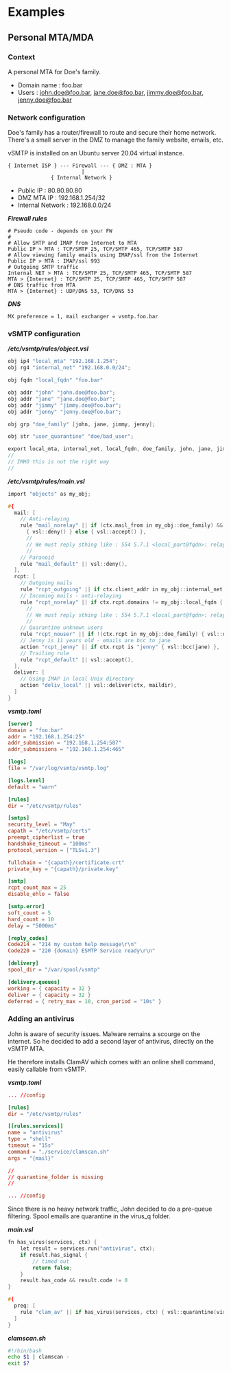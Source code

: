 # Examples

## Personal MTA/MDA

### Context

A personal MTA for Doe's family.

- Domain name : foo.bar
- Users : john.doe@foo.bar, jane.doe@foo.bar, jimmy.doe@foo.bar, jenny.doe@foo.bar

### Network configuration

Doe's family has a router/firewall to route and secure their home network.
There's a small server in the DMZ to manage the family website, emails, etc.

vSMTP is installed on an Ubuntu server 20.04 virtual instance.

```console
{ Internet ISP } --- Firewall --- { DMZ : MTA }
                        |
              { Internal Network }
```

- Public IP : 80.80.80.80
- DMZ MTA IP : 192.168.1.254/32
- Internal Network : 192.168.0.0/24

___Firewall rules___

```shell
# Pseudo code - depends on your FW
#
# Allow SMTP and IMAP from Internet to MTA
Public IP > MTA : TCP/SMTP 25, TCP/SMTP 465, TCP/SMTP 587
# Allow viewing family emails using IMAP/ssl from the Internet 
Public IP > MTA : IMAP/ssl 993 
# Outgoing SMTP traffic
Internal NET > MTA : TCP/SMTP 25, TCP/SMTP 465, TCP/SMTP 587
MTA > {Internet} : TCP/SMTP 25, TCP/SMTP 465, TCP/SMTP 587
# DNS traffic from MTA
MTA > {Internet} : UDP/DNS 53, TCP/DNS 53
```

___DNS___

```shell
MX preference = 1, mail exchanger = vsmtp.foo.bar
```

### vSMTP configuration

___/etc/vsmtp/rules/object.vsl___

```c
obj ip4 "local_mta" "192.168.1.254";
obj rg4 "internal_net" "192.168.0.0/24";

obj fqdn "local_fqdn" "foo.bar"

obj addr "john" "john.doe@foo.bar";
obj addr "jane" "jane.doe@foo.bar";
obj addr "jimmy" "jimmy.doe@foo.bar";
obj addr "jenny" "jenny.doe@foo.bar";

obj grp "doe_family" [john, jane, jimmy, jenny];

obj str "user_quarantine" "doe/bad_user";

export local_mta, internal_net, local_fqdn, doe_family, john, jane, jimmy, jenny, user_quarantine;
//
// IMHO this is not the right way 
//
```

___/etc/vsmtp/rules/main.vsl___

```c
import "objects" as my_obj;

#{
  mail: [
    // Anti-relaying 
    rule "mail_norelay" || if (ctx.mail_from in my_obj::doe_family) && !(ctx.client_addr in my_obj::internal_net) 
      { vsl::deny() } else { vsl::accept() },
      //
      // We must reply sthing like : 554 5.7.1 <local_part@fqdn>: relay access denied
      //
    // Paranoid
    rule "mail_default" || vsl::deny(), 
  ],
  rcpt: [
    // Outgoing mails
    rule "rcpt_outgoing" || if ctx.client_addr in my_obj::internal_net { vsl::accept() } else { vsl::next() },
    // Incoming mails - anti-relaying 
    rule "rcpt_norelay" || if ctx.rcpt.domains != my_obj::local_fqdn { vsl::deny() } else { vsl::next() },
      //
      // We must reply sthing like : 554 5.7.1 <local_part@fqdn>: relay access denied
      //
    // Quarantine unknown users
    rule "rcpt_nouser" || if !(ctx.rcpt in my_obj::doe_family) { vsl::quarantine(user_quarantine) }, 
    // Jenny is 11 years old - emails are bcc to jane
    action "rcpt_jenny" || if ctx.rcpt is "jenny" { vsl::bcc(jane) },
    // Trailing rule 
    rule "rcpt_default" || vsl::accept(),
  ],
  deliver: [
    // Using IMAP in local Unix directory
    action "deliv_local" || vsl::deliver(ctx, maildir),
  ]
}
```

___vsmtp.toml___

```toml
[server]
domain = "foo.bar"
addr = "192.168.1.254:25"
addr_submission = "192.168.1.254:587"
addr_submissions = "192.168.1.254:465"

[logs]
file = "/var/log/vsmtp/vsmtp.log"

[logs.level]
default = "warn"

[rules]
dir = "/etc/vsmtp/rules"

[smtps]
security_level = "May"
capath = "/etc/vsmtp/certs"
preempt_cipherlist = true
handshake_timeout = "100ms"
protocol_version = ["TLSv1.3"]

fullchain = "{capath}/certificate.crt"
private_key = "{capath}/private.key"

[smtp]
rcpt_count_max = 25
disable_ehlo = false

[smtp.error]
soft_count = 5
hard_count = 10
delay = "5000ms"

[reply_codes]
Code214 = "214 my custom help message\r\n"
Code220 = "220 {domain} ESMTP Service ready\r\n"

[delivery]
spool_dir = "/var/spool/vsmtp"

[delivery.queues]
working = { capacity = 32 }
deliver = { capacity = 32 }
deferred = { retry_max = 10, cron_period = "10s" }
```

### Adding an antivirus

John is aware of security issues. Malware remains a scourge on the internet.
So he decided to add a second layer of antivirus, directly on the vSMTP MTA.

He therefore installs ClamAV which comes with an online shell command, easily callable from vSMTP.

___vsmtp.toml___

```toml
... //config 

[rules]
dir = "/etc/vsmtp/rules"

[[rules.services]]
name = "antivirus"
type = "shell"
timeout = "15s"
command = "./service/clamscan.sh"
args = "{mail}"

//
// quarantine_folder is missing
//

... //config 
```

Since there is no heavy network traffic, John decided to do a pre-queue filtering.
Spool emails are quarantine in the virus_q folder.

___main.vsl___

```c
fn has_virus(services, ctx) {
    let result = services.run("antivirus", ctx);
    if result.has_signal {
        // timed out
        return false;
    }
    result.has_code && result.code != 0
}

#{
  preq: [
    rule "clam_av" || if has_virus(services, ctx) { vsl::quarantine(virus_q) } else { vsl::accept() } 
  ]
}
```

___clamscan.sh___

```bash
#!/bin/bash
echo $1 | clamscan -
exit $?
```
